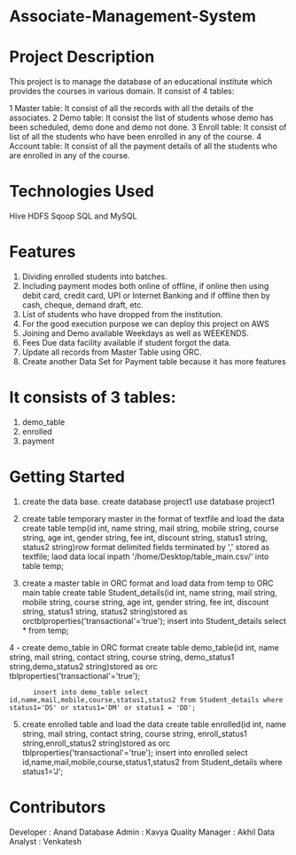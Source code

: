 # Associate-Management-System
# Project Description
This project is to manage the database of an  educational institute which provides the courses in various domain.
It consist of 4 tables:

1 Master table: It consist of all the records with all the details of the associates.
2 Demo table: It consist the list of students whose demo has been scheduled, demo done and demo not done.
3 Enroll table: It consist of list of all the students who have been enrolled in any of the course.
4 Account table: It consist of all the payment details of all the students who are enrolled in any of the course.

# Technologies Used
Hive
HDFS
Sqoop
SQL and MySQL
# Features
1. Dividing enrolled students into batches.
2. Including payment modes both online of offline, if online then using debit card, credit card, UPI or Internet Banking and if offline then by cash, cheque, demand draft, etc.
3. List of students who have dropped from the institution.
4. For the good execution purpose we can deploy this project on AWS
5. Joining and Demo available Weekdays as well as WEEKENDS.
6. Fees Due data facility available if student forgot the data.
7. Update all records from Master Table using ORC.
8. Create another Data Set for Payment table because it has more features

# It consists of 3 tables:
1. demo_table
2. enrolled
3. payment

# Getting Started
1. create the data base. 
        create database project1
        use database project1
        
        
2. create table temporary master in the format of textfile and load the data
          create table temp(id int, name string, mail string, mobile string, course string, age int, gender string, fee int, discount string, status1 string, status2 string)row format delimited fields terminated by ',' stored as             textfile;
          laod data local inpath '/home/Desktop/table_main.csv/' into table temp;
          
          
3. create a master table in ORC format and load data from temp to ORC main table
            create table Student_details(id int, name string, mail string, mobile string, course string, age int, gender string, fee int, discount string, status1 string, status2 string)stored as                                             orctblproperties('transactional'='true');
          insert into Student_details select * from temp;
          
          
4 - create demo_table in ORC format
          create table demo_table(id int, name string, mail string, contact string, course string, demo_status1 string,demo_status2 string)stored as orc tblproperties('transactional'='true');

          insert into demo_table select id,name,mail,mobile,course,status1,status2 from Student_details where status1='DS' or status1='DM' or status1 = 'DD';
          
          
          
5. create enrolled table and load the data
       create table enrolled(id int, name string, mail string, contact string, course string, enroll_status1 string,enroll_status2 string)stored as orc tblproperties('transactional'='true');
       insert into enrolled select id,name,mail,mobile,course,status1,status2 from Student_details where status1='J';          
         

          
# Contributors
Developer : Anand
Database Admin : Kavya
Quality Manager : Akhil
Data Analyst : Venkatesh

